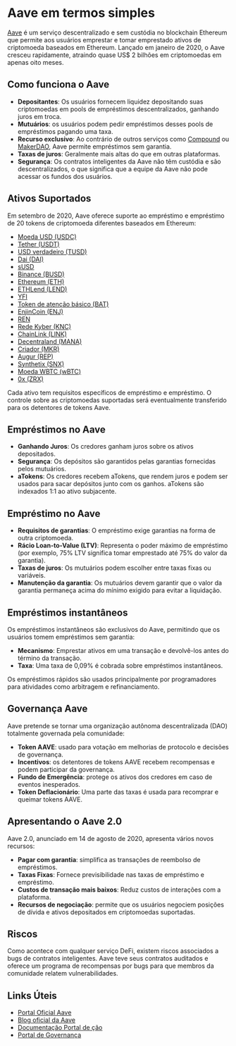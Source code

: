 # Aave em termos simples

[Aave](https://app.aave.com/) é um serviço descentralizado e sem custódia no blockchain Ethereum que permite aos usuários emprestar e tomar emprestado ativos de criptomoeda baseados em Ethereum. Lançado em janeiro de 2020, o Aave cresceu rapidamente, atraindo quase US$ 2 bilhões em criptomoedas em apenas oito meses.

## Como funciona o Aave

- **Depositantes**: Os usuários fornecem liquidez depositando suas criptomoedas em pools de empréstimos descentralizados, ganhando juros em troca.
- **Mutuários**: os usuários podem pedir empréstimos desses pools de empréstimos pagando uma taxa.
- **Recurso exclusivo**: Ao contrário de outros serviços como [Compound](../../token_guides/pt/compound.md) ou [MakerDAO](../../token_guides/pt/makerdao.md), Aave permite empréstimos sem garantia.
- **Taxas de juros**: Geralmente mais altas do que em outras plataformas.
- **Segurança**: Os contratos inteligentes da Aave não têm custódia e são descentralizados, o que significa que a equipe da Aave não pode acessar os fundos dos usuários.

## Ativos Suportados

Em setembro de 2020, Aave oferece suporte ao empréstimo e empréstimo de 20 tokens de criptomoeda diferentes baseados em Ethereum:

- [Moeda USD (USDC)](https://app.aave.com/reserve-overview/USDC?pool=Aave)
- [Tether (USDT)](https://app.aave.com/reserve-overview/USDT?pool=Aave)
- [USD verdadeiro (TUSD)](https://app.aave.com/reserve-overview/TUSD?pool=Aave)
- [Dai (DAI)](https://app.aave.com/reserve-overview/DAI?pool=Aave)
- [sUSD](https://app.aave.com/reserve-overview/SUSD?pool=Aave)
- [Binance (BUSD)](https://app.aave.com/reserve-overview/BUSD?pool=Aave)
- [Ethereum (ETH)](https://app.aave.com/reserve-overview/ETH?pool=Aave)
- [ETHLend (LEND)](https://app.aave.com/reserve-overview/LEND?pool=Aave)
- [YFI](https://app.aave.com/reserve-overview/YFI?pool=Aave)
- [Token de atenção básico (BAT)](https://app.aave.com/reserve-overview/BAT?pool=Aave)
- [EnjinCoin (ENJ)](https://app.aave.com/reserve-overview/ENJ?pool=Aave)
- [REN](https://app.aave.com/reserve-overview/REN?pool=Aave)
- [Rede Kyber (KNC)](https://app.aave.com/reserve-overview/KNC?pool=Aave)
- [ChainLink (LINK)](https://app.aave.com/reserve-overview/LINK?pool=Aave)
- [Decentraland (MANA)](https://app.aave.com/reserve-overview/MANA?pool=Aave)
- [Criador (MKR)](https://app.aave.com/reserve-overview/MKR?pool=Aave)
- [Augur (REP)](https://app.aave.com/reserve-overview/REP?pool=Aave)
- [Synthetix (SNX)](https://app.aave.com/reserve-overview/SNX?pool=Aave)
- [Moeda WBTC (wBTC)](https://app.aave.com/reserve-overview/WBTC?pool=Aave)
- [0x (ZRX)](https://app.aave.com/reserve-overview/ZRX?pool=Aave)

Cada ativo tem requisitos específicos de empréstimo e empréstimo. O controle sobre as criptomoedas suportadas será eventualmente transferido para os detentores de tokens Aave.

## Empréstimos no Aave

- **Ganhando Juros**: Os credores ganham juros sobre os ativos depositados.
- **Segurança**: Os depósitos são garantidos pelas garantias fornecidas pelos mutuários.
- **aTokens**: Os credores recebem aTokens, que rendem juros e podem ser usados ​​para sacar depósitos junto com os ganhos. aTokens são indexados 1:1 ao ativo subjacente.

## Empréstimo no Aave

- **Requisitos de garantias**: O empréstimo exige garantias na forma de outra criptomoeda.
- **Rácio Loan-to-Value (LTV)**: Representa o poder máximo de empréstimo (por exemplo, 75% LTV significa tomar emprestado até 75% do valor da garantia).
- **Taxas de juros**: Os mutuários podem escolher entre taxas fixas ou variáveis.
- **Manutenção da garantia**: Os mutuários devem garantir que o valor da garantia permaneça acima do mínimo exigido para evitar a liquidação.

## Empréstimos instantâneos

Os empréstimos instantâneos são exclusivos do Aave, permitindo que os usuários tomem empréstimos sem garantia:

- **Mecanismo**: Emprestar ativos em uma transação e devolvê-los antes do término da transação.
- **Taxa**: Uma taxa de 0,09% é cobrada sobre empréstimos instantâneos.

Os empréstimos rápidos são usados ​​principalmente por programadores para atividades como arbitragem e refinanciamento.

## Governança Aave

Aave pretende se tornar uma organização autônoma descentralizada (DAO) totalmente governada pela comunidade:

- **Token AAVE**: usado para votação em melhorias de protocolo e decisões de governança.
- **Incentivos**: os detentores de tokens AAVE recebem recompensas e podem participar da governança.
- **Fundo de Emergência**: protege os ativos dos credores em caso de eventos inesperados.
- **Token Deflacionário**: Uma parte das taxas é usada para recomprar e queimar tokens AAVE.

## Apresentando o Aave 2.0

Aave 2.0, anunciado em 14 de agosto de 2020, apresenta vários novos recursos:

- **Pagar com garantia**: simplifica as transações de reembolso de empréstimos.
- **Taxas Fixas**: Fornece previsibilidade nas taxas de empréstimo e empréstimo.
- **Custos de transação mais baixos**: Reduz custos de interações com a plataforma.
- **Recursos de negociação**: permite que os usuários negociem posições de dívida e ativos depositados em criptomoedas suportadas.

## Riscos

Como acontece com qualquer serviço DeFi, existem riscos associados a bugs de contratos inteligentes. Aave teve seus contratos auditados e oferece um programa de recompensas por bugs para que membros da comunidade relatem vulnerabilidades.

## Links Úteis

- [Portal Oficial Aave](https://app.aave.com/)
- [Blog oficial da Aave](https://medium.com/aave)
- [Documentação Portal de ção](https://docs.aave.com/portal/)
- [Portal de Governança](https://governance.aave.com)